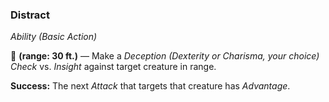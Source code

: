 ### Distract
*Ability (Basic Action)*  

🔷 **(range: 30 ft.)** — Make a *Deception (Dexterity or Charisma, your choice) Check* vs. *Insight* against target creature in range.

**Success:** The next *Attack* that targets that creature has *Advantage*.
